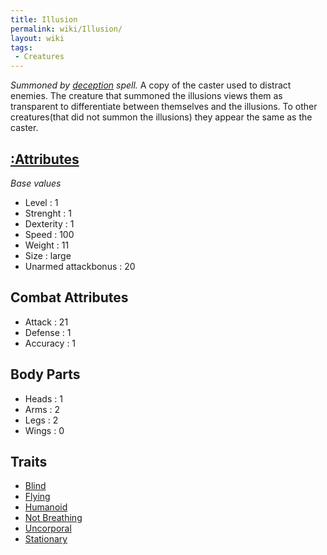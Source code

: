 ```yaml
---
title: Illusion
permalink: wiki/Illusion/
layout: wiki
tags:
 - Creatures
---
```


*Summoned by [deception](:Spells#Deception "wikilink") spell.* A copy of
the caster used to distract enemies. The creature that summoned the
illusions views them as transparent to differentiate between themselves
and the illusions. To other creatures(that did not summon the illusions)
they appear the same as the caster.

[:Attributes](:Attributes "wikilink")
-------------------------------------

*Base values*

-   Level : 1
-   Strenght : 1
-   Dexterity : 1
-   Speed : 100
-   Weight : 11
-   Size : large
-   Unarmed attackbonus : 20

Combat Attributes
-----------------

-   Attack : 21
-   Defense : 1
-   Accuracy : 1

Body Parts
----------

-   Heads : 1
-   Arms : 2
-   Legs : 2
-   Wings : 0

Traits
------

-   [Blind](:Traits#Blind "wikilink")
-   [Flying](:Traits#Flying "wikilink")
-   [Humanoid](:Traits#Humanoid "wikilink")
-   [Not Breathing](:Traits#Not_Breathing "wikilink")
-   [Uncorporal](:Traits#Uncorporal "wikilink")
-   [Stationary](:Traits#Stationary "wikilink")

